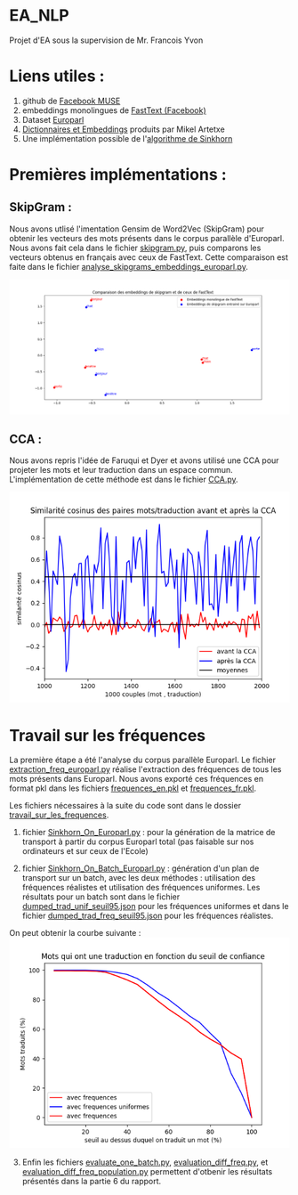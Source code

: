# EA_NLP
Projet d'EA sous la supervision de Mr. Francois Yvon

# Liens utiles : 

1) github de [Facebook MUSE](https://github.com/facebookresearch/MUSE)
2) embeddings monolingues de [FastText (Facebook)](https://fasttext.cc/docs/en/pretrained-vectors.html)
3) Dataset [Europarl](http://www.statmt.org/europarl/)
4) [Dictionnaires et Embeddings](https://github.com/artetxem/vecmap/blob/master/get_data.sh) produits par Mikel Artetxe 
5) Une implémentation possible de l'[algorithme de Sinkhorn](https://github.com/gpeyre/SinkhornAutoDiff)


# Premières implémentations : 

## SkipGram : 

Nous avons utlisé l'imentation Gensim de Word2Vec (SkipGram) pour obtenir les vecteurs des mots présents dans le corpus parallèle d'Europarl. Nous avons fait cela dans le fichier [skipgram.py](https://github.com/DanBerrebbi/EA_NLP/blob/main/skipgram.py), puis comparons les vecteurs obtenus en français avec ceux de FastText. Cette comparaison est faite dans le fichier [analyse_skipgrams_embeddings_europarl.py](https://github.com/DanBerrebbi/EA_NLP/blob/main/analyse_skipgrams_embeddings_europarl.py). 

![alt text](https://github.com/DanBerrebbi/EA_NLP/blob/main/Comparaison%20des%20embeddings%20de%20skipgram%20et%20de%20ceux%20de%20FastText.png) 

## CCA : 

Nous avons repris l'idée de Faruqui et Dyer et avons utilisé une CCA pour projeter les mots et leur traduction dans un espace commun. L'implémentation de cette méthode est dans le fichier [CCA.py](https://github.com/DanBerrebbi/EA_NLP/blob/main/CCA.py).

![alt text](https://github.com/DanBerrebbi/EA_NLP/blob/main/cosinus_avant_et_apres_cca_avec_10_composantes.png) 


# Travail sur les fréquences 

La première étape a été l'analyse du corpus parallèle Europarl. Le fichier [extraction_freq_europarl.py](https://github.com/DanBerrebbi/EA_NLP/blob/main/extraction_freq_europarl.py) réalise l'extraction des fréquences de tous les mots présents dans Europarl. 
Nous avons exporté ces fréquences en format pkl dans les fichiers [frequences_en.pkl](https://github.com/DanBerrebbi/EA_NLP/blob/main/frequences_en.pkl) et [frequences_fr.pkl](https://github.com/DanBerrebbi/EA_NLP/blob/main/frequences_fr.pkl). 

Les fichiers nécessaires à la suite du code sont dans le dossier [travail_sur_les_frequences](https://github.com/DanBerrebbi/EA_NLP/tree/main/travail_sur_les_frequences).

1) fichier [Sinkhorn_On_Europarl.py](https://github.com/DanBerrebbi/EA_NLP/blob/main/travail_sur_les_frequences/Sinkhorn_On_Europarl.py) : pour la génération de la matrice de transport à partir du corpus Europarl total (pas faisable sur nos ordinateurs et sur ceux de l'Ecole)

2) fichier [Sinkhorn_On_Batch_Europarl.py](https://github.com/DanBerrebbi/EA_NLP/blob/main/travail_sur_les_frequences/Sinkhorn_On_Batch_Europarl.py) : génération d'un plan de transport sur un batch, avec les deux méthodes : utilisation des fréquences réalistes et utilisation des fréquences uniformes. 
Les résultats pour un batch sont dans le fichier [dumped_trad_unif_seuil95.json](https://github.com/DanBerrebbi/EA_NLP/blob/main/travail_sur_les_frequences/dumped_trad_unif_seuil95.json) pour les fréquences uniformes et dans le fichier [dumped_trad_freq_seuil95.json](https://github.com/DanBerrebbi/EA_NLP/blob/main/travail_sur_les_frequences/dumped_trad_freq_seuil95.json) pour les fréquences réalistes.

On peut obtenir la courbe suivante : 
![alt text](https://github.com/DanBerrebbi/EA_NLP/blob/main/travail_sur_les_frequences/Mots%20qui%20ont%20une%20traduction%20en%20fonction%20du%20seuil%20de%20confiance.png) 


3) Enfin les fichiers [evaluate_one_batch.py](https://github.com/DanBerrebbi/EA_NLP/blob/main/travail_sur_les_frequences/evaluate_one_batch.py), [evaluation_diff_freq.py](https://github.com/DanBerrebbi/EA_NLP/blob/main/travail_sur_les_frequences/evaluation_diff_freq.py), et [evaluation_diff_freq_population.py](https://github.com/DanBerrebbi/EA_NLP/blob/main/travail_sur_les_frequences/evaluation_diff_freq_population.py) permettent d'otbenir les résultats présentés dans la partie 6 du rapport.
